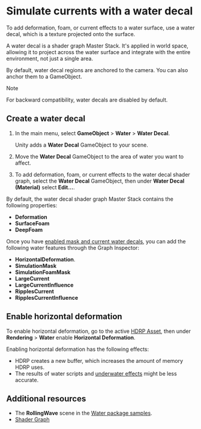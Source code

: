# Simulate currents with a water decal

To add deformation, foam, or current effects to a water surface, use a water decal, which is a texture projected onto the surface.

A water decal is a shader graph Master Stack. It's applied in world space, allowing it to project across the water surface and integrate with the entire environment, not just a single area.

By default, water decal regions are anchored to the camera. You can also anchor them to a GameObject.

> [!NOTE]
> For backward compatibility, water decals are disabled by default.

## Create a water decal

1. In the main menu, select **GameObject** > **Water** > **Water Decal**.

    Unity adds a **Water Decal** GameObject to your scene.
2. Move the **Water Decal** GameObject to the area of water you want to affect.
3. To add deformation, foam, or current effects to the water decal shader graph, select the **Water Decal** GameObject, then under **Water Decal (Material)** select **Edit...**.

By default, the water decal shader graph Master Stack contains the following properties:

- **Deformation**
- **SurfaceFoam**
- **DeepFoam**

Once you have [enabled mask and current water decals](enable-mask-and-water-decals.md), you can add the following water features through the Graph Inspector:

- **HorizontalDeformation**. 
- **SimulationMask**
- **SimulationFoamMask**
- **LargeCurrent**
- **LargeCurrentInfluence**
- **RipplesCurrent**
- **RipplesCurrentInfluence**

## Enable horizontal deformation

To enable horizontal deformation, go to the active [HDRP Asset](hdrp-asset.md), then under **Rendering** > **Water** enable **Horizontal Deformation**.

Enabling horizontal deformation has the following effects:

- HDRP creates a new buffer, which increases the amount of memory HDRP uses.
- The results of water scripts and [underwater effects](water-underwater-view.md) might be less accurate.

## Additional resources

- The **RollingWave** scene in the [Water package samples](HDRP-Sample-Content.md#water-samples).
- [Shader Graph](https://docs.unity3d.com/Packages/com.unity.shadergraph@latest)
